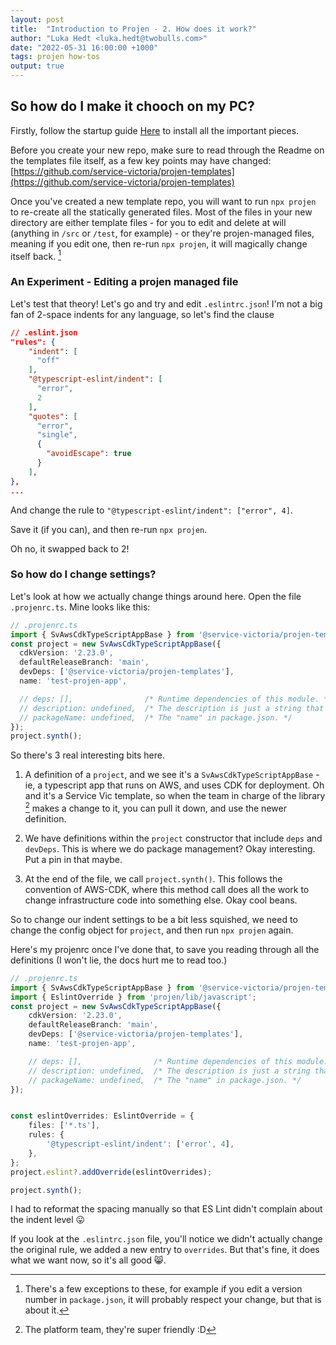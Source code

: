 ```yaml
---
layout: post
title:  "Introduction to Projen - 2. How does it work?"
author: "Luka Hedt <luka.hedt@twobulls.com>"
date: "2022-05-31 16:00:00 +1000"
tags: projen how-tos
output: true
---
```


## So how do I make it chooch on my PC?

Firstly, follow the startup guide [Here](https://servicevic.atlassian.net/wiki/spaces/PE/pages/4578279603/Application+Development+-+Getting+Started) to install all the important pieces.

Before you create your new repo, make sure to read through the Readme on the templates file itself, as a few key points may have changed: [https://github.com/service-victoria/projen-templates](https://github.com/service-victoria/projen-templates)

Once you've created a new template repo, you will want to run `npx projen` to re-create all the statically generated files.
Most of the files in your new directory are either template files - for you to edit and delete at will (anything in `/src` or `/test`, for example) - or they're projen-managed files, meaning if you edit one, then re-run `npx projen`, it will magically change itself back. [^10]

[^10]: There's a few exceptions to these, for example if you edit a version number in  `package.json`, it will probably respect your change, but that is about it.

### An Experiment - Editing a projen managed file

Let's test that theory! Let's go and try and edit `.eslintrc.json`!
I'm not a big fan of 2-space indents for any language, so let's find the clause 

```json
// .eslint.json
"rules": {
    "indent": [
      "off"
    ],
    "@typescript-eslint/indent": [
      "error",
      2
    ],
    "quotes": [
      "error",
      "single",
      {
        "avoidEscape": true
      }
    ],
},
...
```

And change the rule to `"@typescript-eslint/indent": ["error", 4]`.

Save it (if you can), and then re-run `npx projen`.

Oh no, it swapped back to 2!

### So how do I change settings?

Let's look at how we actually change things around here.
Open the file `.projenrc.ts`. Mine looks like this:

```ts
// .projenrc.ts
import { SvAwsCdkTypeScriptAppBase } from '@service-victoria/projen-templates';
const project = new SvAwsCdkTypeScriptAppBase({
  cdkVersion: '2.23.0',
  defaultReleaseBranch: 'main',
  devDeps: ['@service-victoria/projen-templates'],
  name: 'test-projen-app',

  // deps: [],                /* Runtime dependencies of this module. */
  // description: undefined,  /* The description is just a string that helps people understand the purpose of the package. */
  // packageName: undefined,  /* The "name" in package.json. */
});
project.synth();
```

So there's 3 real interesting bits here.

1. A definition of a `project`, and we see it's a `SvAwsCdkTypeScriptAppBase` - ie, a typescript app that runs on AWS, and uses CDK for deployment. Oh and it's a Service Vic template, so when the team in charge of the library [^20] makes a change to it, you can pull it down, and use the newer definition.

   [^20]: The platform team, they're super friendly :D

2. We have definitions within the `project` constructor that include `deps` and `devDeps`. This is where we do package management? Okay interesting. Put a pin in that maybe.

3. At the end of the file, we call `project.synth()`. This follows the convention of AWS-CDK, where this method call does all the work to change infrastructure code into something else. Okay cool beans.

So to change our indent settings to be a bit less squished, we need to change the config object for `project`, and then run `npx projen` again.

Here's my projenrc once I've done that, to save you reading through all the definitions (I won't lie, the docs hurt me to read too.)

```ts
// .projenrc.ts
import { SvAwsCdkTypeScriptAppBase } from '@service-victoria/projen-templates';
import { EslintOverride } from 'projen/lib/javascript';
const project = new SvAwsCdkTypeScriptAppBase({
    cdkVersion: '2.23.0',
    defaultReleaseBranch: 'main',
    devDeps: ['@service-victoria/projen-templates'],
    name: 'test-projen-app',

    // deps: [],                /* Runtime dependencies of this module. */
    // description: undefined,  /* The description is just a string that helps people understand the purpose of the package. */
    // packageName: undefined,  /* The "name" in package.json. */
});


const eslintOverrides: EslintOverride = {
    files: ['*.ts'],
    rules: {
        '@typescript-eslint/indent': ['error', 4],
    },
};
project.eslint?.addOverride(eslintOverrides);

project.synth();
```

I had to reformat the spacing manually so that ES Lint didn't complain about the indent level :stuck_out_tongue:

If you look at the `.eslintrc.json` file, you'll notice we didn't actually change the original rule, we added a new entry to `overrides`.
But that's fine, it does what we want now, so it's all good :smile_cat:.